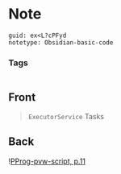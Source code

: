 # Note
```
guid: ex<L?cPFyd
notetype: Obsidian-basic-code
```

### Tags
```
```

## Front
<blockquote>
  <p><code>ExecutorService</code> Tasks</p>
</blockquote>

## Back
<p>!<a href="obsidian://open?vault=vault&file=PProg-pvw-script.pdf%23page%3D12%26rect%3D65%2C226%2C532%2C305.md">PProg-pvw-script, p.11</a></p>
